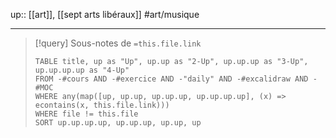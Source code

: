 up:: [[art]], [[sept arts libéraux]] 
#art/musique 

---

> [!query] Sous-notes de `=this.file.link`
> ```dataview
> TABLE title, up as "Up", up.up as "2-Up", up.up.up as "3-Up", up.up.up.up as "4-Up"
> FROM -#cours AND -#exercice AND -"daily" AND -#excalidraw AND -#MOC
> WHERE any(map([up, up.up, up.up.up, up.up.up.up], (x) => econtains(x, this.file.link)))
> WHERE file != this.file
> SORT up.up.up.up, up.up.up, up.up, up
> ```


